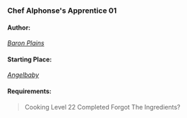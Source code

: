 ### Chef Alphonse's Apprentice 01
#### Author:
_[Baron Plains](http://movoda.net/man/BaronPlains)_
#### Starting Place:
_[Angelbaby](http://movoda.net/man/angelbaby)_

#### Requirements:
> Cooking Level 22
> Completed Forgot The Ingredients?